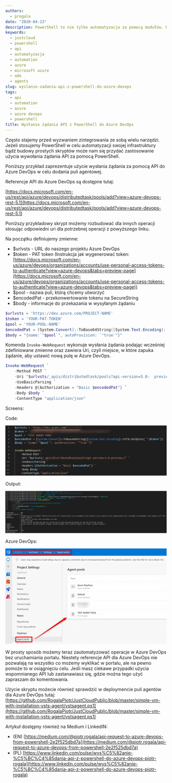 ```yaml
---
authors:
  - progala
date: "2020-04-13"
description: PowerShell to nie tylko automatyzacja za pomocą modułów. Możemy go również wykorzystać do wysyłania zapytań za pomocą API do różnych serwisów. W tym artykule zobaczysz jak to zrobić.
keywords:
  - justcloud
  - powershell
  - api
  - automatyzacja
  - automation
  - azure
  - microsoft azure
  - ado
  - agents
slug: wyslanie-zadania-api-z-powershell-do-azure-devops
tags:
  - api
  - automation
  - azure
  - azure devops
  - powershell
title: Wysłanie żądania API z PowerShell do Azure DevOps
---
```


Często stajemy przed wyzwaniem zintegrowania ze sobą wielu narzędzi. Jeżeli stosujemy PowerShell w celu automatyzacji swojej infrastruktury bądź budowy prostych skryptów może nam się przydać zastosowanie użycia wywołania żądania API za pomocą PowerShell.

<!-- truncate -->

Poniższy przykład zaprezentuje użycie wysłania żądania za pomocą API do Azure DevOps w celu dodania puli agentowej.

Referencje API do Azure DevOps są dostępne tutaj: 

[https://docs.microsoft.com/en-us/rest/api/azure/devops/distributedtask/pools/add?view=azure-devops-rest-5.1](https://docs.microsoft.com/en-us/rest/api/azure/devops/distributedtask/pools/add?view=azure-devops-rest-5.1)

Poniższy przykładowy skrypt możemy rozbudować dla innych operacji stosując odpowiedni uri dla potrzebnej operacji z powyższego linku.

Na początku definiujemy zmienne:

- $urlvsts - URL do naszego projektu Azure DevOps
- $token - PAT token (Instrukcja jak wygenerować token: [https://docs.microsoft.com/en-us/azure/devops/organizations/accounts/use-personal-access-tokens-to-authenticate?view=azure-devops&tabs=preview-page](https://docs.microsoft.com/en-us/azure/devops/organizations/accounts/use-personal-access-tokens-to-authenticate?view=azure-devops&tabs=preview-page))
- $pool - nazwa puli, którą chcemy utworzyć
- $encodedPat - przekonwertowanie tokenu na SecureString
- $body - informacje do przekazania w wysyłanym żądaniu

<!--truncate-->

```ps1
$urlvsts = 'https://dev.azure.com/PROJECT-NAME'
$token = 'YOUR-PAT-TOKEN'
$pool = 'YOUR-POOL-NAME'
$encodedPat = [System.Convert]::ToBase64String([System.Text.Encoding]::UTF8.GetBytes( ":$token"))
$body = "{name:`"$pool`", autoProvision: `"true`"}"

```

Komenda `Invoke-WebRequest` wykonuje wysłania żądania podając wcześniej zdefiniowane zmienne oraz zawiera Uri, czyli miejsce, w które zapuka żądanie, aby ustawić nową pulę w Azure DevOps.

```ps1
Invoke-WebRequest `
    -Method POST `
    -Uri "$urlvsts/_apis/distributedtask/pools?api-version=5.0-  preview.1" `
    -UseBasicParsing `
    -Headers @{Authorization = "Basic $encodedPat"} `
    -Body $body `
    -ContentType "application/json"

```

Screens:

Code:

![](images/2020-04-13_14h12_09.png)

Output:

![](images/2020-04-13_14h12_53.png)

Azure DevOps:

![](images/2020-04-13_14h14_02-1024x604.png)

W prosty sposób możemy teraz zautomatyzować operacje w Azure DevOps bez uruchamiania portalu. Niestety referencje API dla Azure DevOps nie pozwalają na wszystko co możemy wyklikać w portalu, ale na pewno pomoże to w osiągnięciu celu. Jeśli masz ciekawe przypadki użycia wspomnianego API lub zastanawiasz się, gdzie można tego użyć zapraszam do komentowania.

Użycie skryptu możecie również sprawdzić w deploymencie puli agentów dla Azure DevOps tutaj: [https://github.com/RogalaPiotr/JustCloudPublic/blob/master/simple-vm-with-installation-vsts-agent/vstsagent.ps1](https://github.com/RogalaPiotr/JustCloudPublic/blob/master/simple-vm-with-installation-vsts-agent/vstsagent.ps1)

Artykuł dostępny również na Medium i LinkedIN:

- (EN) [https://medium.com/@piotr.rogala/api-request-to-azure-devops-from-powershell-2e2f525dbd7a](https://medium.com/@piotr.rogala/api-request-to-azure-devops-from-powershell-2e2f525dbd7a)
- (PL) [https://www.linkedin.com/pulse/wys%C5%82anie-%C5%BC%C4%85dania-api-z-powershell-do-azure-devops-piotr-rogala](https://www.linkedin.com/pulse/wys%C5%82anie-%C5%BC%C4%85dania-api-z-powershell-do-azure-devops-piotr-rogala)

